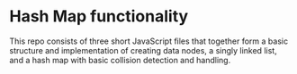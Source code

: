 # Hash Map functionality

This repo consists of three short JavaScript files that together form a basic structure and implementation of creating data nodes, a singly linked list, and a hash map with basic collision detection and handling.
